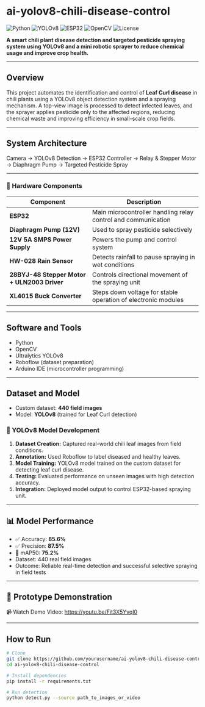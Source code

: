# ai-yolov8-chili-disease-control

![Python](https://img.shields.io/badge/Python-3.10-blue?style=flat-square)
![YOLOv8](https://img.shields.io/badge/YOLOv8-Ultralytics-orange?style=flat-square)
![ESP32](https://img.shields.io/badge/ESP32-Microcontroller-green?style=flat-square)
![OpenCV](https://img.shields.io/badge/OpenCV-4.8-blue?style=flat-square)
![License](https://img.shields.io/badge/License-MIT-lightgrey?style=flat-square)

**A smart chili plant disease detection and targeted pesticide spraying system using YOLOv8 and a mini robotic sprayer to reduce chemical usage and improve crop health.**

---

## Overview
This project automates the identification and control of **Leaf Curl disease** in chili plants using a YOLOv8 object detection system and a spraying mechanism. A top-view image is processed to detect infected leaves, and the sprayer applies pesticide only to the affected regions, reducing chemical waste and improving efficiency in small-scale crop fields.

---

## System Architecture
Camera → YOLOv8 Detection → ESP32 Controller → Relay & Stepper Motor → Diaphragm Pump → Targeted Pesticide Spray

---

### 🧩 Hardware Components
| Component | Description |
|------------|-------------|
| **ESP32** | Main microcontroller handling relay control and communication |
| **Diaphragm Pump (12V)** | Used to spray pesticide selectively |
| **12V 5A SMPS Power Supply** | Powers the pump and control system |
| **HW-028 Rain Sensor** | Detects rainfall to pause spraying in wet conditions |
| **28BYJ-48 Stepper Motor + ULN2003 Driver** | Controls directional movement of the spraying unit |
| **XL4015 Buck Converter** | Steps down voltage for stable operation of electronic modules |

---

## Software and Tools
- Python
- OpenCV
- Ultralytics YOLOv8
- Roboflow (dataset preparation)
- Arduino IDE (microcontroller programming)

---

## Dataset and Model
- Custom dataset: **440 field images**
- Model: **YOLOv8** (trained for Leaf Curl detection)

### 🧠 YOLOv8 Model Development
1. **Dataset Creation:** Captured real-world chili leaf images from field conditions.  
2. **Annotation:** Used Roboflow to label diseased and healthy leaves.  
3. **Model Training:** YOLOv8 model trained on the custom dataset for detecting leaf curl disease.  
4. **Testing:** Evaluated performance on unseen images with high detection accuracy.  
5. **Integration:** Deployed model output to control ESP32-based spraying unit.

---

## 📊 Model Performance
- ✅ Accuracy: **85.6%**
- ✅ Precision: **87.5%**
- 🎯 mAP50: **75.2%**
- Dataset: 440 real field images
- Outcome: Reliable real-time detection and successful selective spraying in field tests

---

## 🎥 Prototype Demonstration
📹 Watch Demo Video: https://youtu.be/Fit3X5Yvql0

---

## How to Run
```bash
# Clone
git clone https://github.com/yourusername/ai-yolov8-chili-disease-control.git
cd ai-yolov8-chili-disease-control

# Install dependencies
pip install -r requirements.txt

# Run detection
python detect.py --source path_to_images_or_video
